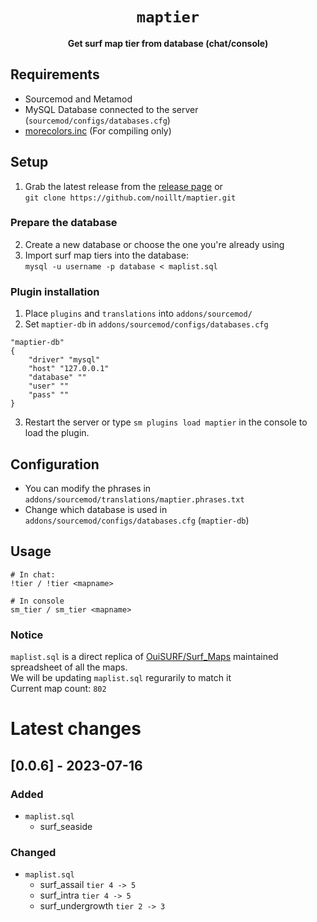 <div align="center">
  <h1><code>maptier</code></h1>
  <p>
    <strong>Get surf map tier from database (chat/console)</strong>
  </p>
</div>


## Requirements ##
- Sourcemod and Metamod
- MySQL Database connected to the server (`sourcemod/configs/databases.cfg`)
- [morecolors.inc](https://github.com/noillt/SourceMod-IncludeLibrary/raw/master/include/multicolors/morecolors.inc) (For compiling only)

## Setup

1. Grab the latest release from the [release page](https://github.com/noillt/maptier/releases) or  
`git clone https://github.com/noillt/maptier.git`

### Prepare the database
2. Create a new database or choose the one you're already using
3. Import surf map tiers into the database:  
`mysql -u username -p database < maplist.sql`

### Plugin installation ##
1. Place `plugins` and `translations` into `addons/sourcemod/`
2. Set `maptier-db` in `addons/sourcemod/configs/databases.cfg`  
```
"maptier-db"
{
    "driver" "mysql"
    "host" "127.0.0.1"
    "database" ""
    "user" ""
    "pass" ""
}
```
3. Restart the server or type `sm plugins load maptier` in the console to load the plugin.

## Configuration ##
- You can modify the phrases in `addons/sourcemod/translations/maptier.phrases.txt`
- Change which database is used in `addons/sourcemod/configs/databases.cfg` (`maptier-db`)

## Usage ##
```
# In chat:
!tier / !tier <mapname>

# In console
sm_tier / sm_tier <mapname>
```

### Notice
`maplist.sql` is a direct replica of [OuiSURF/Surf_Maps](https://github.com/OuiSURF/Surf_Maps) maintained spreadsheet of all the maps.  
We will be updating `maplist.sql` regurarily to match it  
Current map count: `802`

# Latest changes

## [0.0.6] - 2023-07-16

### Added

- `maplist.sql`
    - surf_seaside

### Changed

- `maplist.sql`
    - surf_assail `tier 4 -> 5`
    - surf_intra `tier 4 -> 5`
    - surf_undergrowth `tier 2 -> 3`
